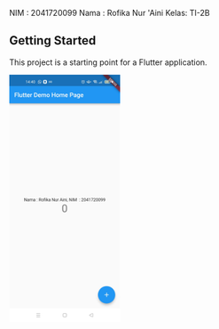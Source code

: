 NIM  : 2041720099
Nama : Rofika Nur 'Aini
Kelas: TI-2B

## Getting Started

This project is a starting point for a Flutter application.

<img src="image/image1.jpeg" alt="drawing" style="width:200px;"/>